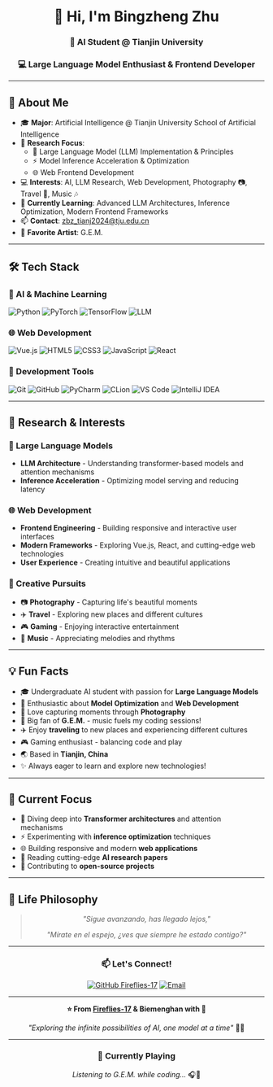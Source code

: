 <div align="center">
  
# 👋 Hi, I'm Bingzheng Zhu

### 🤖 AI Student @ Tianjin University
### 💻 Large Language Model Enthusiast & Frontend Developer

</div>

---

## 🚀 About Me

- 🎓 **Major**: Artificial Intelligence @ Tianjin University School of Artificial Intelligence
- 🎯 **Research Focus**: 
  - 🧠 Large Language Model (LLM) Implementation & Principles
  - ⚡ Model Inference Acceleration & Optimization
  - 🌐 Web Frontend Development
- 💻 **Interests**: AI, LLM Research, Web Development, Photography 📷, Travel 🚅, Music 🎶
- 🌱 **Currently Learning**: Advanced LLM Architectures, Inference Optimization, Modern Frontend Frameworks
- 📫 **Contact**: zbz_tianj2024@tju.edu.cn
- 💜 **Favorite Artist**: G.E.M.

---

## 🛠️ Tech Stack

### 🤖 AI & Machine Learning
![Python](https://img.shields.io/badge/-Python-3776AB?style=flat-square&logo=python&logoColor=white)
![PyTorch](https://img.shields.io/badge/-PyTorch-EE4C2C?style=flat-square&logo=pytorch&logoColor=white)
![TensorFlow](https://img.shields.io/badge/-TensorFlow-FF6F00?style=flat-square&logo=tensorflow&logoColor=white)
![LLM](https://img.shields.io/badge/-Large_Language_Models-00C853?style=flat-square&logo=openai&logoColor=white)

### 🌐 Web Development
![Vue.js](https://img.shields.io/badge/-Vue.js-4FC08D?style=flat-square&logo=vue.js&logoColor=white)
![HTML5](https://img.shields.io/badge/-HTML5-E34F26?style=flat-square&logo=html5&logoColor=white)
![CSS3](https://img.shields.io/badge/-CSS3-1572B6?style=flat-square&logo=css3&logoColor=white)
![JavaScript](https://img.shields.io/badge/-JavaScript-F7DF1E?style=flat-square&logo=javascript&logoColor=black)
![React](https://img.shields.io/badge/-React-61DAFB?style=flat-square&logo=react&logoColor=black)

### 🔧 Development Tools
![Git](https://img.shields.io/badge/-Git-F05032?style=flat-square&logo=git&logoColor=white)
![GitHub](https://img.shields.io/badge/-GitHub-181717?style=flat-square&logo=github)
![PyCharm](https://img.shields.io/badge/-PyCharm-000000?style=flat-square&logo=pycharm&logoColor=white)
![CLion](https://img.shields.io/badge/-CLion-000000?style=flat-square&logo=clion&logoColor=white)
![VS Code](https://img.shields.io/badge/-VS%20Code-007ACC?style=flat-square&logo=visual-studio-code)
![IntelliJ IDEA](https://img.shields.io/badge/-IntelliJ_IDEA-000000?style=flat-square&logo=intellij-idea&logoColor=white)

---

## 🔬 Research & Interests

### 🧠 Large Language Models
- **LLM Architecture** - Understanding transformer-based models and attention mechanisms
- **Inference Acceleration** - Optimizing model serving and reducing latency

### 🌐 Web Development
- **Frontend Engineering** - Building responsive and interactive user interfaces
- **Modern Frameworks** - Exploring Vue.js, React, and cutting-edge web technologies
- **User Experience** - Creating intuitive and beautiful applications

### 📸 Creative Pursuits
- 📷 **Photography** - Capturing life's beautiful moments
- ✈️ **Travel** - Exploring new places and different cultures
- 🎮 **Gaming** - Enjoying interactive entertainment
- 🎵 **Music** - Appreciating melodies and rhythms

---

## 💡 Fun Facts

- 🎓 Undergraduate AI student with passion for **Large Language Models**
- 🚀 Enthusiastic about **Model Optimization** and **Web Development**
- 📸 Love capturing moments through **Photography**
- 🎵 Big fan of **G.E.M.** - music fuels my coding sessions!
- ✈️ Enjoy **traveling** to new places and experiencing different cultures
- 🎮 Gaming enthusiast - balancing code and play
- 🌏 Based in **Tianjin, China**
- ✨ Always eager to learn and explore new technologies!

---

## 🎯 Current Focus

- 🔬 Diving deep into **Transformer architectures** and attention mechanisms
- ⚡ Experimenting with **inference optimization** techniques
- 🌐 Building responsive and modern **web applications**
- 📖 Reading cutting-edge **AI research papers**
- 💪 Contributing to **open-source projects**

---

## 🌈 Life Philosophy

<div align="center">

> *"Sigue avanzando, has llegado lejos,"*
> 
> *"Mírate en el espejo, ¿ves que siempre he estado contigo?"*

</div>

---

<div align="center">

### 📫 Let's Connect!

[![GitHub Fireflies-17](https://img.shields.io/badge/-Fireflies--17-181717?style=for-the-badge&logo=github)](https://github.com/Fireflies-17)
[![Email](https://img.shields.io/badge/-Email-D14836?style=for-the-badge&logo=gmail&logoColor=white)](mailto:zbz_tianj2024@tju.edu.cn)

---

**⭐ From [Fireflies-17](https://github.com/Fireflies-17) & Biemenghan with 💙**

*"Exploring the infinite possibilities of AI, one model at a time"* 🚀🤖

---

### 🎵 Currently Playing

*Listening to G.E.M. while coding...* 🎧💜

</div>
